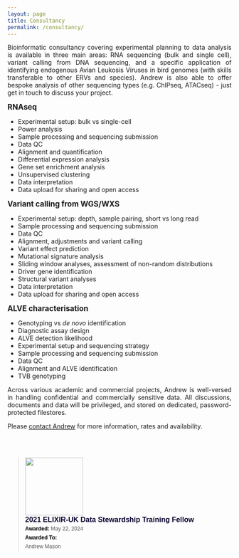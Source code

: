 ```yaml
---
layout: page
title: Consultancy
permalink: /consultancy/
---
```

<p align="justify">
Bioinformatic consultancy covering experimental planning to data analysis is available in three main areas: RNA sequencing (bulk and single cell), variant calling from DNA sequencing, and a specific application of identifying endogenous Avian Leukosis Viruses in bird genomes (with skills transferable to other ERVs and species). Andrew is also able to offer bespoke analysis of other sequencing types (e.g. ChIPseq, ATACseq) - just get in touch to discuss your project.<br/></p>

<span style="font-size:1.2em;">**RNAseq**</span><br/>
* Experimental setup: bulk vs single-cell
* Power analysis
* Sample processing and sequencing submission
* Data QC
* Alignment and quantification
* Differential expression analysis
* Gene set enrichment analysis
* Unsupervised clustering
* Data interpretation
* Data upload for sharing and open access

<span style="font-size:1.2em;">**Variant calling from WGS/WXS**</span><br/>
* Experimental setup: depth, sample pairing, short vs long read
* Sample processing and sequencing submission
* Data QC
* Alignment, adjustments and variant calling
* Variant effect prediction
* Mutational signature analysis
* Sliding window analyses, assessment of non-random distributions
* Driver gene identification
* Structural variant analyses
* Data interpretation
* Data upload for sharing and open access

<span style="font-size:1.2em;">**ALVE characterisation**</span><br/>
* Genotyping vs *de novo* identification
* Diagnostic assay design
* ALVE detection likelihood
* Experimental setup and sequencing strategy
* Sample processing and sequencing submission
* Data QC
* Alignment and ALVE identification
* TVB genotyping

<p align="justify">
Across various academic and commercial projects, Andrew is well-versed in handling confidential and commercially sensitive data. All discussions, documents and data will be privileged, and stored on dedicated, password-protected filestores.
<br/></p>

Please <a class="u-email" href="mailto:asmasonomics@gmail.com">contact Andrew</a> for more information, rates and availability.

<br/><br/>
<blockquote class="badgr-badge" style="font-family: Helvetica, Roboto, &quot;Segoe UI&quot;, Calibri, sans-serif;"><a href="https://api.badgr.io/public/assertions/YHQiCm1FQO2tA1hv-UfaUA"><img width="130px" height="130px" src="https://api.badgr.io/public/assertions/YHQiCm1FQO2tA1hv-UfaUA/image"></a><p class="badgr-badge-name" style="hyphens: auto; overflow-wrap: break-word; word-wrap: break-word; margin: 0; font-size: 16px; font-weight: 600; font-style: normal; font-stretch: normal; line-height: 1.25; letter-spacing: normal; text-align: left; color: #05012c;">2021 ELIXIR-UK Data Stewardship Training Fellow</p><p class="badgr-badge-date" style="margin: 0; font-size: 12px; font-style: normal; font-stretch: normal; line-height: 1.67; letter-spacing: normal; text-align: left; color: #555555;"><strong style="font-size: 12px; font-weight: bold; font-style: normal; font-stretch: normal; line-height: 1.67; letter-spacing: normal; text-align: left; color: #000;">Awarded: </strong>May 22, 2024</p><p class="badgr-badge-recipient" style="margin: 0; font-size: 12px; font-style: normal; font-stretch: normal; line-height: 1.67; letter-spacing: normal; text-align: left; color: #555555;"><strong style="font-size: 12px; font-weight: bold; font-style: normal; font-stretch: normal; line-height: 1.67; letter-spacing: normal; text-align: left; color: #000;">Awarded To: </strong><span style="display: block;"> Andrew Mason</span></p><script async="async" src="https://badgr.com/assets/widgets.bundle.js"></script></blockquote>
